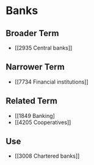 # Banks  

## Broader Term

- [[2935 Central banks]]  

## Narrower Term

- [[7734 Financial institutions]]  

## Related Term

- [[1849 Banking]
- [[4205 Cooperatives]]  

## Use

- [[3008 Chartered banks]]  

